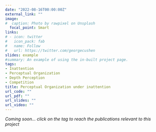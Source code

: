 ```yaml
---
date: "2022-08-16T00:00:00Z"
external_link: ""
image:
#  caption: Photo by rawpixel on Unsplash
  focal_point: Smart
links:
# - icon: twitter
#   icon_pack: fab
#   name: Follow
#   url: https://twitter.com/georgecushen
slides: example
#summary: An example of using the in-built project page.
tags:
- Inattention
- Perceptual Organization
- Depth Perception
- Competition
title: Perceptual Organization under inattention
url_code: ""
url_pdf: ""
url_slides: ""
url_video: ""
---
```


*Coming soon... click on the tag to reach the publications relevant to this project*
